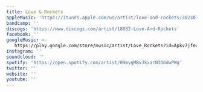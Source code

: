 ```yaml
---
title: Love & Rockets
appleMusic: 'https://itunes.apple.com/us/artist/love-and-rockets/3023070'
bandcamp: ''
discogs: 'https://www.discogs.com/artist/18082-Love-And-Rockets'
facebook: ''
googleMusic: >-
   https://play.google.com/store/music/artist/Love_Rockets?id=Apkv7jfex2ihkgzn4klxmycrknm
instagram: ''
soundcloud: ''
spotify: 'https://open.spotify.com/artist/09mvgMBvJkxarNIDGdwPWg'
twitter: ''
website: ''
youtube: ''
---
```

